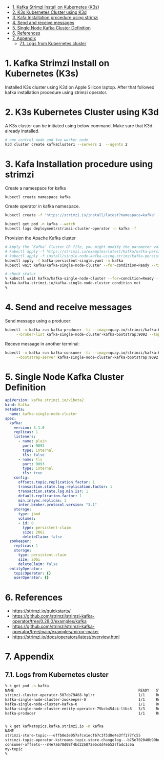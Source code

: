 

- [1. Kafka Strimzi Install on Kubernetes (K3s)](#1-kafka-strimzi-install-on-kubernetes-k3s)
- [2. K3s Kubernetes Cluster using K3d](#2-k3s-kubernetes-cluster-using-k3d)
- [3. Kafa Installation procedure using strimzi](#3-kafa-installation-procedure-using-strimzi)
- [4. Send and receive messages](#4-send-and-receive-messages)
- [5. Single Node Kafka Cluster Definition](#5-single-node-kafka-cluster-definition)
- [6. References](#6-references)
- [7. Appendix](#7-appendix)
  - [7.1. Logs from Kubernetes cluster](#71-logs-from-kubernetes-cluster)


# 1. Kafka Strimzi Install on Kubernetes (K3s)

Installed K3s cluster using K3d on Apple Silicon laptop. After that followed kafka installation procedure using strimzi operator. 


# 2. K3s Kubernetes Cluster using K3d 
A K3s cluster can be initiated using below command. Make sure that K3d already installed.
```bash
# one control node and two worker node
k3d cluster create kafkaCluster1 --servers 1  --agents 2
```


# 3. Kafa Installation procedure using strimzi
Create a namespace for kafka
```bash
kubectl create namespace kafka
```

Create operator in kafka namespace.
```bash
kubectl create -f 'https://strimzi.io/install/latest?namespace=kafka' -n kafka

kubectl get pod -n kafka --watch
kubectl logs deployment/strimzi-cluster-operator -n kafka -f
```

Provision the Apache Kafka cluster
```bash
# Apply the `Kafka` Cluster CR file, you might modify the parameter value which can be done by downloading the config yaml file locally and apply local config file
# kubectl apply -f https://strimzi.io/examples/latest/kafka/kafka-persistent-single.yaml -n kafka 
# kubectl apply -f install/single-node-kafka-using-strimz/kafka-persistent-single.yaml -n kafka 
kubectl apply -f kafka-persistent-single.yaml -n kafka 
kubectl wait kafka/kafka-single-node-cluster --for=condition=Ready --timeout=300s -n kafka 

# check status 
% kubectl wait kafka/kafka-single-node-cluster --for=condition=Ready --timeout=300s -n kafka 
kafka.kafka.strimzi.io/kafka-single-node-cluster condition met
% 
```


# 4. Send and receive messages

Send message using a producer:
```bash
kubectl -n kafka run kafka-producer -ti --image=quay.io/strimzi/kafka:0.28.0-kafka-3.1.0 --rm=true --restart=Never -- bin/kafka-console-producer.sh\
     --broker-list kafka-single-node-cluster-kafka-bootstrap:9092 --topic my-topic
```


Receve message in another terminal:
```bash
kubectl -n kafka run kafka-consumer -ti --image=quay.io/strimzi/kafka:0.28.0-kafka-3.1.0 --rm=true --restart=Never -- bin/kafka-console-consumer.sh\
     --bootstrap-server kafka-single-node-cluster-kafka-bootstrap:9092 --topic my-topic --from-beginning
```


# 5. Single Node Kafka Cluster Definition

```yaml
apiVersion: kafka.strimzi.io/v1beta2
kind: Kafka
metadata:
  name: kafka-single-node-cluster
spec:
  kafka:
    version: 3.1.0
    replicas: 1
    listeners:
      - name: plain
        port: 9092
        type: internal
        tls: false
      - name: tls
        port: 9093
        type: internal
        tls: true
    config:
      offsets.topic.replication.factor: 1
      transaction.state.log.replication.factor: 1
      transaction.state.log.min.isr: 1
      default.replication.factor: 1
      min.insync.replicas: 1
      inter.broker.protocol.version: "3.1"
    storage:
      type: jbod
      volumes:
      - id: 0
        type: persistent-claim
        size: 20Gi
        deleteClaim: false
  zookeeper:
    replicas: 1
    storage:
      type: persistent-claim
      size: 20Gi
      deleteClaim: false
  entityOperator:
    topicOperator: {}
    userOperator: {}
```    


# 6. References
- https://strimzi.io/quickstarts/
- https://github.com/strimzi/strimzi-kafka-operator/tree/0.28.0/examples/kafka
- https://github.com/strimzi/strimzi-kafka-operator/tree/main/examples/mirror-maker
- https://strimzi.io/docs/operators/latest/overview.html


# 7. Appendix

## 7.1. Logs from Kubernetes cluster
```bash
% k get pod -n kafka
NAME                                                         READY   STATUS    RESTARTS   AGE
strimzi-cluster-operator-587cb79468-hplrr                    1/1     Running   0          21m
kafka-single-node-cluster-zookeeper-0                        1/1     Running   0          12m
kafka-single-node-cluster-kafka-0                            1/1     Running   0          11m
kafka-single-node-cluster-entity-operator-75bcb454c4-ltbc8   3/3     Running   0          10m
kafka-producer                                               1/1     Running   0          2m38s


% k get kafkatopics.kafka.strimzi.io -n kafka
NAME                                                                                               CLUSTER                     PARTITIONS   REPLICATION FACTOR   READY
strimzi-store-topic---effb8e3e057afce1ecf67c3f5d8e4e3ff177fc55                                     kafka-single-node-cluster   1            1                    True
strimzi-topic-operator-kstreams-topic-store-changelog---b75e702040b99be8a9263134de3507fc0cc4017b   kafka-single-node-cluster   1            1                    True
consumer-offsets---84e7a678d08f4bd226872e5cdd4eb527fadc1c6a                                        kafka-single-node-cluster   50           1                    True
my-topic                                                                                           kafka-single-node-cluster   1            1                    True
% 

```
